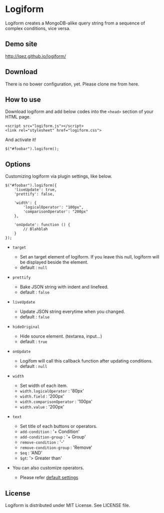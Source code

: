 Logiform
========

Logiform creates a MongoDB-alike query string from a sequence of complex conditions, vice versa.


Demo site
---------

<http://lqez.github.io/logiform/>


Download
--------

There is no bower configuration, yet. Please clone me from here.


How to use
----------

Download logiform and add below codes into the `<head>` section of your HTML page.

    <script src="logiform.js"></script>
    <link rel="stylesheet" href="logiform.css">

And activate it!

    $("#foobar").logiform();


Options
-------

Customizing logiform via plugin settings, like below.

    $("#foobar").logiform({
        'liveUpdate': true,
        'prettify': false,

        'width': {
            'logicalOperator': "100px",
            'comparisonOperator': "200px"
        },

        'onUpdate': function () {
            // Blahblah
        }
    });


 - `target`
    - Set an target element of logiform. If you leave this null, logiform will be displayed beside the element.
    - default : `null`

 - `prettify`
    - Bake JSON string with indent and linefeed.
    - default : `false`

 - `liveUpdate`
    - Update JSON string everytime when you changed.
    - default : `false`

 - `hideOriginal`
    - Hide source element. (textarea, input...)
    - default : `true`

 - `onUpdate`
    - Logifom will call this callback function after updating conditions.
    - default : `null`

 - `width`
    - Set width of each item.
    - `width.logicalOperator` : '80px'
    - `width.field` : '200px'
    - `width.comparisonOperator` : '100px'
    - `width.value` : '200px'

 - `text`
    - Set title of each buttons or operators.
    - `add-condition` : '+ Condition'
    - `add-condition-group` : '+ Group'
    - `remove-condition` : '-'
    - `remove-condition-group` : 'Remove'
    - `$eq` : 'AND'
    - `$gt`: '> Greater than'

 - You can also customize operators.
    - Please refer [default settings](https://github.com/lqez/logiform/blob/master/logiform.js#L37)



License
-------
Logiform is distributed under MIT License. See LICENSE file.
